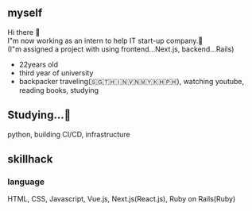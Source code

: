 ## myself
 Hi there 👋<br>
 I"m now working as an intern to help IT start-up company.🎉<br>
(I"m assigned a project with using frontend...Next.js, backend...Rails) 

- 22years old
- third year of university
- backpacker traveling(🇸🇬🇹🇭🇮🇳🇻🇳🇲🇾🇰🇭🇵🇭), watching youtube, reading books, studying

## Studying...📝
python, building CI/CD, infrastructure

## skillhack

### language
HTML, CSS, Javascript, Vue.js, Next.js(React.js), Ruby on Rails(Ruby)
